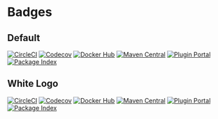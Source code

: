 # Badges

## Default

[![CircleCI](https://img.shields.io/badge/build-circleci-343434?logo=circleci&logoColor=343434)](https://circleci.com/gh/hanggrian/)
[![Codecov](https://img.shields.io/badge/coverage-codecov-f01f7a?logo=codecov&logoColor=f01f7a)](https://codecov.io/gh/hanggrian/)
[![Docker Hub](https://img.shields.io/badge/docker-docker--hub-2496ed?logo=docker&logoColor=2496ed)](https://hub.docker.com/u/hanggrian/)
[![Maven Central](https://img.shields.io/badge/maven-maven--central-c71a36?logo=apache-maven&logoColor=c71a36)](https://repo1.maven.org/maven2/com/hanggrian/)
[![Plugin Portal](https://img.shields.io/badge/gradle-plugin--portal-02303a?logo=gradle&logoColor=02303a)](https://plugins.gradle.org/u/hanggrian/)
[![Package Index](https://img.shields.io/badge/pip-pypi-3775a9?logo=pypi&logoColor=3775a9)](https://pypi.org/u/hanggrian/)

## White Logo

[![CircleCI](https://img.shields.io/badge/build-circleci-343434?logo=circleci&logoColor=white)](https://circleci.com/gh/hanggrian/)
[![Codecov](https://img.shields.io/badge/coverage-codecov-f01f7a?logo=codecov&logoColor=white)](https://codecov.io/gh/hanggrian/)
[![Docker Hub](https://img.shields.io/badge/docker-docker--hub-2496ed?logo=docker&logoColor=white)](https://hub.docker.com/u/hanggrian/)
[![Maven Central](https://img.shields.io/badge/maven-maven--central-c71a36?logo=apache-maven&logoColor=white)](https://repo1.maven.org/maven2/com/hanggrian/)
[![Plugin Portal](https://img.shields.io/badge/gradle-plugin--portal-02303a?logo=gradle&logoColor=white)](https://plugins.gradle.org/u/hanggrian/)
[![Package Index](https://img.shields.io/badge/pip-pypi-3775a9?logo=pypi&logoColor=white)](https://pypi.org/u/hanggrian/)
